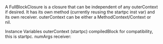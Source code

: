 A FullBlockClosure is a closure that can be independent of any outerContext if desired.  It has its own method (currently reusing the startpc inst var) and its own receiver.  outerContext can be either a MethodContext/Context or nil.

Instance Variables
	outerContext 	<Context>
	(startpc) compiledBlock <CompiledBlock> for compatibility, this is startpc.
	numArgs 		<SmallInteger>
	receiver:		<Object>